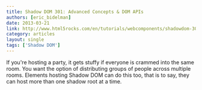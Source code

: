 ```yaml
---
title: Shadow DOM 301: Advanced Concepts & DOM APIs
authors: [eric_bidelman]
date: 2013-03-21
link: http://www.html5rocks.com/en/tutorials/webcomponents/shadowdom-301/
category: articles
layout: single
tags: ['Shadow DOM']
---
```


If you're hosting a party, it gets stuffy if everyone is crammed into the same
room. You want the option of distributing groups of people across multiple
rooms. Elements hosting Shadow DOM can do this too, that is to say, they can
host more than one shadow root at a time.

